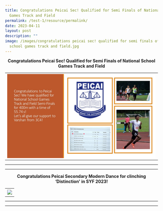 ```yaml
---
title: Congratulations Peicai Sec! Qualified for Semi Finals of National School
  Games Track and Field
permalink: /test-1/resource/permalink/
date: 2023-04-11
layout: post
description: ""
image: /images/congratulations peicai sec! qualified for semi finals of national
  school games track and field.jpg
---
```

<p align="center"><b>Congratulations Peicai Sec! Qualified for Semi Finals of National School Games Track and Field </b>
<table>
<tbody>
<tr>
<th><img src="/images/congratulations peicai sec! qualified for semi finals of national school games track and field.jpg" style="width: 100%;"><br>	
</th>
</tr>
</tbody>
</table>
</p><hr><hr>
<p align="center"><b>Congratulations Peicai Secondary Modern Dance for clinching ‘Distinction' in SYF 2023! </b>
<table>
<tbody>
<tr>
<th><img src="/images/congratulations peicai secondary modern dance for clinching ‘distinction' in syf 2023!.jpg" style="width: 100%;"><br>	
</th>
</tr>
</tbody>
</table>
</p><hr><hr>